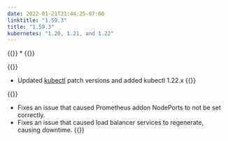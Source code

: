 ```yaml
---
date: 2022-01-21T21:44:25-07:00
linktitle: "1.59.3"
title: "1.59.3"
kubernetes: "1.20, 1.21, and 1.22"
---
```


{{<features>}}
* 
{{</features>}}

{{<changes>}}
* Updated [kubectl](https://kots.io/reference/v1beta1/application/#kubectlversion) patch versions and added kubectl 1.22.x
{{</changes>}}

{{<fixes>}}
* Fixes an issue that caused Prometheus addon NodePorts to not be set correctly.
* Fixes an issue that caused load balancer services to regenerate, causing downtime.
{{</fixes>}}
